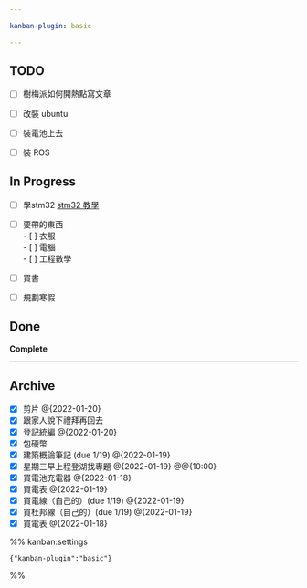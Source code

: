 ```yaml
---

kanban-plugin: basic

---
```


## TODO

- [ ] 樹梅派如何開熱點寫文章
- [ ] 改裝 ubuntu
- [ ] 裝電池上去
- [ ] 裝 ROS


## In Progress

- [ ] 學stm32 [stm32 教學](https://ithelp.ithome.com.tw/articles/10265758)
- [ ] 要帶的東西<br>- [ ] 衣服<br>- [ ] 電腦<br>- [ ] 工程數學
- [ ] 買書
- [ ] 規劃寒假


## Done

**Complete**


***

## Archive

- [x] 剪片 @{2022-01-20}
- [x] 跟家人說下禮拜再回去
- [x] 登記統編 @{2022-01-20}
- [x] 包硬幣
- [x] 建築概論筆記 (due 1/19) @{2022-01-19}
- [x] 星期三早上程登湖找專題 @{2022-01-19} @@{10:00}
- [x] 買電池充電器 @{2022-01-18}
- [x] 買電表 @{2022-01-19}
- [x] 買電線（自己的）(due 1/19) @{2022-01-19}
- [x] 買杜邦線（自己的）(due 1/19) @{2022-01-19}
- [x] 買電表 @{2022-01-18}

%% kanban:settings
```
{"kanban-plugin":"basic"}
```
%%